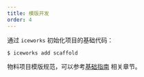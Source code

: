 ```yaml
---
title: 模版开发
order: 4
---
```


通过 `iceworks` 初始化项目的基础代码：

```bash
$ iceworks add scaffold
```

物料项目模版规范，可以参考[基础指南](/docs/guide/basic/structure.md) 相关章节。
